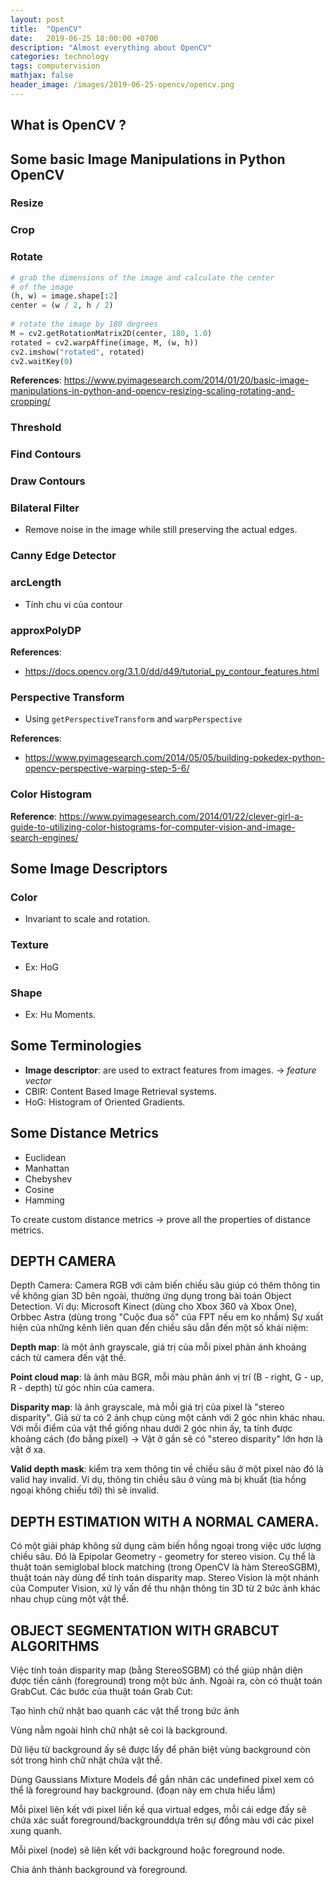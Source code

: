 ```yaml
---
layout: post
title:  "OpenCV"
date:   2019-06-25 18:00:00 +0700
description: "Almost everything about OpenCV"
categories: technology
tags: computervision
mathjax: false
header_image: /images/2019-06-25-opencv/opencv.png
---
```


## What is OpenCV ?

## Some basic Image Manipulations in Python OpenCV
### Resize
### Crop
### Rotate
```python
# grab the dimensions of the image and calculate the center
# of the image
(h, w) = image.shape[:2]
center = (w / 2, h / 2)
 
# rotate the image by 180 degrees
M = cv2.getRotationMatrix2D(center, 180, 1.0)
rotated = cv2.warpAffine(image, M, (w, h))
cv2.imshow("rotated", rotated)
cv2.waitKey(0)

```

**References**: https://www.pyimagesearch.com/2014/01/20/basic-image-manipulations-in-python-and-opencv-resizing-scaling-rotating-and-cropping/

### Threshold

### Find Contours
### Draw Contours

### Bilateral Filter
- Remove noise in the image while still preserving the actual edges.

### Canny Edge Detector

### arcLength
- Tính chu vi của contour

### approxPolyDP

**References**:
- https://docs.opencv.org/3.1.0/dd/d49/tutorial_py_contour_features.html

### Perspective Transform
- Using `getPerspectiveTransform` and `warpPerspective`

**References**:
- https://www.pyimagesearch.com/2014/05/05/building-pokedex-python-opencv-perspective-warping-step-5-6/

### Color Histogram
**Reference**: https://www.pyimagesearch.com/2014/01/22/clever-girl-a-guide-to-utilizing-color-histograms-for-computer-vision-and-image-search-engines/

## Some Image Descriptors

### Color
- Invariant to scale and rotation.

### Texture
- Ex: HoG

### Shape
- Ex: Hu Moments.

## Some Terminologies
- **Image descriptor**: are used to extract features from images. -> *feature vector*
- CBIR: Content Based Image Retrieval systems.
- HoG: Histogram of Oriented Gradients.

## Some Distance Metrics
- Euclidean
- Manhattan
- Chebyshev
- Cosine
- Hamming

To create custom distance metrics -> prove all the properties of distance metrics.














## DEPTH CAMERA 

Depth Camera: Camera RGB với cảm biến chiều sâu giúp có thêm thông tin về không gian 3D bên ngoài, thường ứng dụng trong bài toán Object Detection. Ví dụ: Microsoft Kinect (dùng cho Xbox 360 và Xbox One), Orbbec Astra (dùng trong "Cuộc đua số" của FPT nếu em ko nhầm) Sự xuất hiện của những kênh liên quan đến chiều sâu dẫn đến một số khái niệm: 

**Depth map**: là một ảnh grayscale, giá trị của mỗi pixel phản ánh khoảng cách từ camera đến vật thể. 

**Point cloud map**: là ảnh màu BGR, mỗi màu phản ánh vị trí (B - right, G - up, R - depth) từ góc nhìn của camera. 

**Disparity map**: là ảnh grayscale, mà mỗi giá trị của pixel là "stereo disparity". Giả sử ta có 2 ảnh chụp cùng một cảnh với 2 góc nhìn khác nhau. Với mỗi điểm của vật thể giống nhau dưới 2 góc nhìn ấy, ta tính được khoảng cách (đo bằng pixel) -> Vật ở gần sẽ có "stereo disparity" lớn hơn là vật ở xa. 

**Valid depth mask**: kiểm tra xem thông tin về chiều sâu ở một pixel nào đó là valid hay invalid. Ví dụ, thông tin chiều sâu ở vùng mà bị khuất (tia hồng ngoại không chiếu tới) thì sẽ invalid. 

## DEPTH ESTIMATION WITH A NORMAL CAMERA. 

Có một giải pháp không sử dụng cảm biến hồng ngoại trong việc ước lượng chiều sâu. Đó là Epipolar Geometry - geometry for stereo vision. Cụ thể là thuật toán semiglobal block matching (trong OpenCV là hàm StereoSGBM), thuật toán này dùng để tính toán disparity map. Stereo Vision là một nhánh của Computer Vision, xử lý vấn đề thu nhận thông tin 3D từ 2 bức ảnh khác nhau chụp cùng một vật thể. 

## OBJECT SEGMENTATION WITH GRABCUT ALGORITHMS 

Việc tính toán disparity map (bằng StereoSGBM) có thể giúp nhận diện được tiền cảnh (foreground) trong một bức ảnh. Ngoài ra, còn có thuật toán GrabCut. Các bước của thuật toán Grab Cut: 

Tạo hình chữ nhật bao quanh các vật thể trong bức ảnh 

Vùng nằm ngoài hình chữ nhật sẽ coi là background. 

Dữ liệu từ background ấy sẽ được lấy để phân biệt vùng background còn sót trong hình chữ nhật chứa vật thể. 

Dùng Gaussians Mixture Models để gắn nhãn các undefined pixel xem có thể là foreground hay background. (đoạn này em chưa hiểu lắm) 

Mỗi pixel liên kết với pixel liền kề qua virtual edges, mỗi cái edge đấy sẽ chứa xác suất foreground/backgrounddựa trên sự đồng màu với các pixel xung quanh. 

Mỗi pixel (node) sẽ liên kết với background hoặc foreground node. 

Chia ảnh thành background và foreground. 